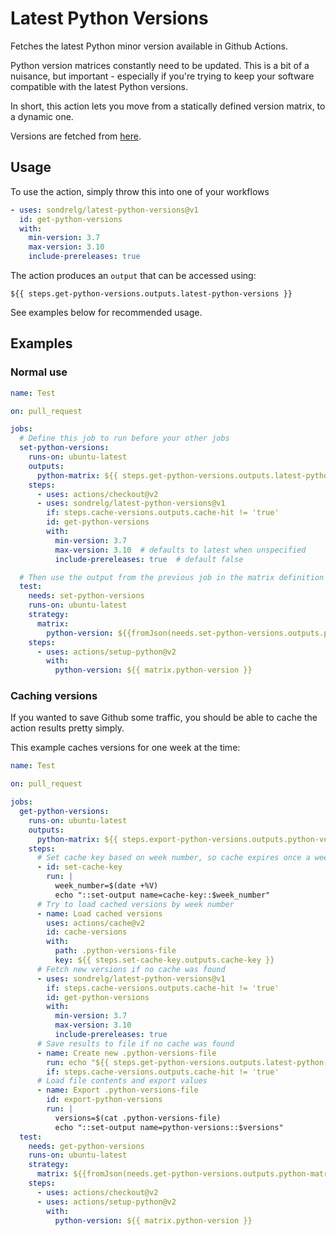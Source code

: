 # Latest Python Versions

Fetches the latest Python minor version available in Github Actions.

Python version matrices constantly need to be updated.
This is a bit of a nuisance, but important - especially if you're trying to keep
your software compatible with the latest Python versions.

In short, this action lets you move from a statically defined version matrix,
to a dynamic one.

Versions are fetched from [here](https://raw.githubusercontent.com/actions/python-versions/main/versions-manifest.json).

## Usage

To use the action, simply throw this into one of your workflows

```yaml
- uses: sondrelg/latest-python-versions@v1
  id: get-python-versions
  with:
    min-version: 3.7
    max-version: 3.10
    include-prereleases: true
```

The action produces an `output` that can be accessed using:

```
${{ steps.get-python-versions.outputs.latest-python-versions }}
```

See examples below for recommended usage.

## Examples

### Normal use

```yaml
name: Test

on: pull_request

jobs:
  # Define this job to run before your other jobs
  set-python-versions:
    runs-on: ubuntu-latest
    outputs:
      python-matrix: ${{ steps.get-python-versions.outputs.latest-python-versions }}
    steps:
      - uses: actions/checkout@v2
      - uses: sondrelg/latest-python-versions@v1
        if: steps.cache-versions.outputs.cache-hit != 'true'
        id: get-python-versions
        with:
          min-version: 3.7
          max-version: 3.10  # defaults to latest when unspecified
          include-prereleases: true  # default false

  # Then use the output from the previous job in the matrix definition
  test:
    needs: set-python-versions
    runs-on: ubuntu-latest
    strategy:
      matrix:
        python-version: ${{fromJson(needs.set-python-versions.outputs.python-matrix)}}
    steps:
      - uses: actions/setup-python@v2
        with:
          python-version: ${{ matrix.python-version }}
```

### Caching versions

If you wanted to save Github some traffic, you
should be able to cache the action results pretty simply.

This example caches versions for one week at the time:

```yaml
name: Test

on: pull_request

jobs:
  get-python-versions:
    runs-on: ubuntu-latest
    outputs:
      python-matrix: ${{ steps.export-python-versions.outputs.python-versions }}
    steps:
      # Set cache key based on week number, so cache expires once a week
      - id: set-cache-key
        run: |
          week_number=$(date +%V)
          echo "::set-output name=cache-key::$week_number"
      # Try to load cached versions by week number
      - name: Load cached versions
        uses: actions/cache@v2
        id: cache-versions
        with:
          path: .python-versions-file
          key: ${{ steps.set-cache-key.outputs.cache-key }}
      # Fetch new versions if no cache was found
      - uses: sondrelg/latest-python-versions@v1
        if: steps.cache-versions.outputs.cache-hit != 'true'
        id: get-python-versions
        with:
          min-version: 3.7
          max-version: 3.10
          include-prereleases: true
      # Save results to file if no cache was found
      - name: Create new .python-versions-file
        run: echo "${{ steps.get-python-versions.outputs.latest-python-versions }}" > .python-versions-file
        if: steps.cache-versions.outputs.cache-hit != 'true'
      # Load file contents and export values
      - name: Export .python-versions-file
        id: export-python-versions
        run: |
          versions=$(cat .python-versions-file)
          echo "::set-output name=python-versions::$versions"
  test:
    needs: get-python-versions
    runs-on: ubuntu-latest
    strategy:
      matrix: ${{fromJson(needs.get-python-versions.outputs.python-matrix)}}
    steps:
      - uses: actions/checkout@v2
      - uses: actions/setup-python@v2
        with:
          python-version: ${{ matrix.python-version }}
```
